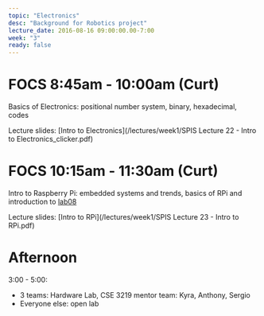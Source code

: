 ```yaml
---
topic: "Electronics"
desc: "Background for Robotics project"
lecture_date: 2016-08-16 09:00:00.00-7:00
week: "3"
ready: false
---
```


# FOCS 8:45am - 10:00am (Curt)
Basics of Electronics: positional number system, binary, hexadecimal, codes

Lecture slides: [Intro to Electronics](/lectures/week1/SPIS Lecture 22 - Intro to Electronics_clicker.pdf)




# FOCS 10:15am - 11:30am (Curt)
Intro to Raspberry Pi: embedded systems and trends, basics of RPi and introduction to [lab08](/lab/lab08/)

Lecture slides: [Intro to RPi](/lectures/week1/SPIS Lecture 23 - Intro to RPi.pdf)




# Afternoon

3:00 - 5:00: 
* 3 teams: Hardware Lab, CSE 3219
    mentor team: Kyra, Anthony, Sergio
* Everyone else: open lab 

